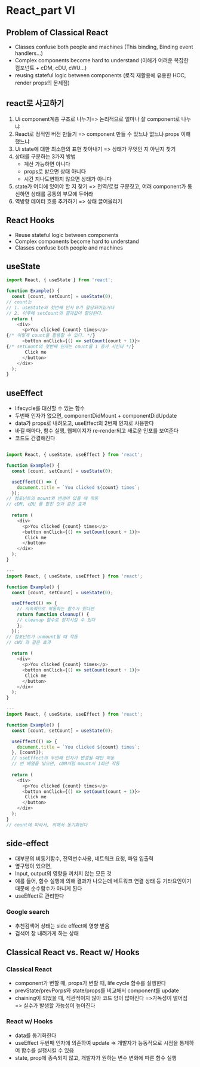 # React_part VI

## Problem of Classical React
* Classes confuse both people and machines (This binding, Binding event handlers…)
* Complex components become hard to understand (이해가 어려운 복잡한 컴포넌트 + cDM, cDU, cWU…)
* reusing stateful logic between components (로직 재활용에 유용한 HOC, render props의 문제점)

## react로 사고하기
1. Ui component계층 구조로 나누기=> 논리적으로 얼마나 잘 component로 나누냐 
2. React로 정적인 버전 만들기 => component 만들 수 있느냐 없느냐 props 이해했느냐
3. Ui state에 대한 최소한의 표현 찾아내기 => 상태가 무엇인 지 아닌지 찾기
4. 상태를 구분하는 3가지 방법
    * 계산 가능하면 아니다
   * props로 받으면 상태 아니다
   * 시간 지나도변하지 않으면 상태가 아니다
5. state가 어디에 있어야 할 지 찾기 => 전역/로컬 구분짓고, 여러 component가 통신하면 상태를 공통의 부모에 두어라
6. 역방향 데이터 흐름 추가하기 => 상태 끌어올리기

## React Hooks
* Reuse stateful logic between components
* Complex components become hard to understand
* Classes confuse both people and machines

## useState
```js
import React, { useState } from 'react';

function Example() {
  const [count, setCount] = useState(0);
// count는 
// 1. useState의 첫번째 인자 0가 할당되어있거나
// 2. 이후에 setCount의 결과값이 할당된다.
  return (
    <div>
      <p>You clicked {count} times</p>
{/* 이렇게 count를 활용할 수 있다. */}
      <button onClick={() => setCount(count + 1)}>
{/* setCount의 첫번째 인자는 count를 1 증가 시킨다 */}
       Click me
      </button>
    </div>
  );
}
```
## useEffect
* lifecycle를 대신할 수 있는 함수
* 두번째 인자가 없으면, componentDidMount + componentDidUpdate
* data가 props로 내려오고, useEffect의 2번째 인자로 사용한다
* 바뀔 때마다, 함수 실행, 웹페이지가 re-render되고 새로운 인포를 보여준다
* 코드도 간결해진다
```js

import React, { useState, useEffect } from 'react';

function Example() {
  const [count, setCount] = useState(0);

  useEffect(() => {
    document.title = `You clicked ${count} times`;
  }); 
// 컴포넌트의 mount와 변경이 있을 때 작동
// cDM, cDU 를 합친 것과 같은 효과
  
  return (
    <div>
      <p>You clicked {count} times</p>
      <button onClick={() => setCount(count + 1)}>
       Click me
      </button>
    </div>
  );
}

---
import React, { useState, useEffect } from 'react';

function Example() {
  const [count, setCount] = useState(0);

  useEffect(() => {
    // 지속적으로 작동하는 함수가 있다면
    return function cleanup() {
    // cleanup 함수로 정지시킬 수 있다
    };
  }); 
// 컴포넌트가 unmount될 때 작동
// cWU 과 같은 효과
  
  return (
    <div>
      <p>You clicked {count} times</p>
      <button onClick={() => setCount(count + 1)}>
       Click me
      </button>
    </div>
  );
}

---	
import React, { useState, useEffect } from 'react';

function Example() {
  const [count, setCount] = useState(0);

  useEffect(() => {
    document.title = `You clicked ${count} times`;
  }, [count]);
  // useEffect의 두번째 인자가 변경될 때만 작동
  // 빈 배열을 넣으면, cDM처럼 mount시 1회만 작동
  
  return (
    <div>
      <p>You clicked {count} times</p>
      <button onClick={() => setCount(count + 1)}>
       Click me
      </button>
    </div>
  );
}
// count에 따라서, 의해서 동기화된다 
```
## side-effect
* 대부분의 비동기함수, 전역변수사용, 네트워크 요청, 파일 입출력
* 옆구멍이 있으면,
* Input, output의 영향을 끼치지 않는 모든 것
* 예를 들어, 함수 실행에 의해 결과가 나오는데 네트워크 연결 상태 등 기타요인이기 때문에 순수함수가 아니게 된다
* useEffect로 관리한다
### Google search
* 추천검색어 상태는 side effect에 영향 받음
* 검색어 창 내려가게 하는 상태

## Classical React vs. React w/ Hooks
### Classical React
* component가 변할 때, props가 변할 때, life cycle 함수를 실행한다
* prevState/prevPorps와 state/props를 비교해서 component를 update
* chaining이 되었을 때, 직관적이지 않아 코드 양이 많아진다 =>가독성이 떨어짐 => 실수가 발생할 가능성이 높아진다
### React w/ Hooks
* data를 동기화한다
* useEffect 두번째 인자에 의존하여 update => 개발자가 능동적으로 시점을 통제하여 함수를 실행시킬 수 있음
* state, prop에 종속되지 않고, 개발자가 원하는 변수 변화에 따른 함수 실행